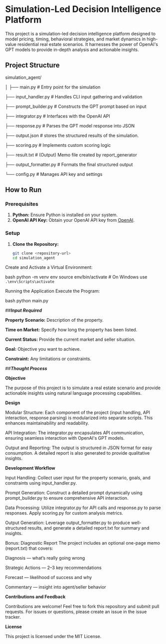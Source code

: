 # Simulation-Led Decision Intelligence Platform

This project is a simulation-led decision intelligence platform designed to model pricing, timing, behavioral strategies, and market dynamics in high-value residential real estate scenarios. It harnesses the power of OpenAI's GPT models to provide in-depth analysis and actionable insights.

## Project Structure

simulation_agent/

│
├── main.py # Entry point for the simulation

├── input_handler.py # Handles CLI input gathering and validation

├── prompt_builder.py # Constructs the GPT prompt based on input

├── integrator.py # Interfaces with the OpenAI API

├── response.py # Parses the GPT model response into JSON

├── output.json # stores the structured results of the simulation. 

├── scoring.py # Implements custom scoring logic

├── result.txt # (Output) Memo file created by report_generator

├── output_formatter.py # Formats the final structured output

└── config.py # Manages API key and settings


## How to Run

### Prerequisites

1. **Python:** Ensure Python is installed on your system.
2. **OpenAI API Key:** Obtain your OpenAI API key from [OpenAI](https://platform.openai.com/).

### Setup

1. **Clone the Repository:**

   ```bash
   git clone <repository-url>
   cd simulation_agent
Create and Activate a Virtual Environment:

bash
python -m venv env
source env/bin/activate     # On Windows use `.\env\Scripts\activate`

Running the Application
Execute the Program:

bash
python main.py

##***Input Required***

**Property Scenario:** Description of the property.

**Time on Market:** Specify how long the property has been listed. 

**Current Status:** Provide the current market and seller situation.

**Goal:** Objective you want to achieve.

**Constraint:** Any limitations or constraints.




##***Thought Process***

**Objective**

The purpose of this project is to simulate a real estate scenario and provide actionable insights using natural language processing capabilities.

**Design**

Modular Structure:
Each component of the project (input handling, API interaction, response parsing) is modularized into separate scripts. This enhances maintainability and readability.

API Integration:
The integrator.py encapsulates API communication, ensuring seamless interaction with OpenAI's GPT models.

Output and Reporting:
The output is structured in JSON format for easy consumption. A detailed report is also generated to provide qualitative insights.

**Development Workflow**

Input Handling:
Collect user input for the property scenario, goals, and constraints using input_handler.py.

Prompt Generation:
Construct a detailed prompt dynamically using prompt_builder.py to ensure comprehensive API interaction.

Data Processing:
Utilize integrator.py for API calls and response.py to parse responses. Apply scoring.py for custom analysis metrics.

Output Generation:
Leverage output_formatter.py to produce well-structured results, and generate a detailed report.txt for summary and insights.


Bonus: Diagnostic Report
The project includes an optional one-page memo (report.txt) that covers:

Diagnosis — what’s really going wrong

Strategic Actions — 2–3 key recommendations

Forecast — likelihood of success and why

Commentary — insight into agent/seller behavior

**Contributions and Feedback**

Contributions are welcome! Feel free to fork this repository and submit pull requests. For issues or questions, please create an issue in the issue tracker.

**License**

This project is licensed under the MIT License.
